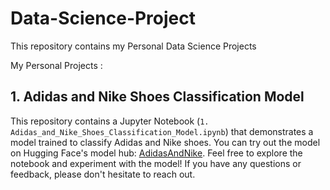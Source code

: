 # Data-Science-Project

This repository contains my Personal Data Science Projects

My Personal Projects :
## 1. Adidas and Nike Shoes Classification Model

This repository contains a Jupyter Notebook (`1. Adidas_and_Nike_Shoes_Classification_Model.ipynb`) that demonstrates a model trained to classify Adidas and Nike shoes. 
You can try out the model on Hugging Face's model hub: [AdidasAndNike](https://huggingface.co/spaces/hilalrd/AdidasAndNike). 
Feel free to explore the notebook and experiment with the model! If you have any questions or feedback, please don't hesitate to reach out.

